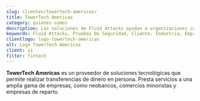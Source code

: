 ```yaml
---
slug: clientes/towertech-americas/
title: TowerTech Americas
category: quienes-somos
description: Las soluciones de Fluid Attacks ayudan a organizaciones como TowerTech Americas a identificar vulnerabilidades de seguridad en sus sistemas y gestionar sus superficies de ataque.
keywords: Fluid Attacks, Pruebas De Seguridad, Cliente, Industria, Empresa, Organizacion, Pentesting, Hacking Etico, Towertech Americas
clientlogo: logo-towertech-americas
alt: Logo TowerTech Americas
client: si
filter: fintech
---
```


**TowerTech Americas** es un proveedor de soluciones tecnológicas
que permite realizar transferencias de dinero en persona.
Presta servicios a una amplia gama de empresas,
como neobancos, comercios minoristas y empresas de reparto.
